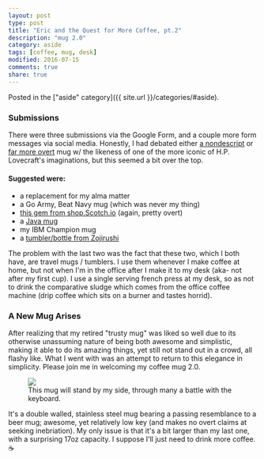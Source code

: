 ```yaml
---
layout: post
type: post
title: "Eric and the Quest for More Coffee, pt.2"
description: "mug 2.0"
category: aside
tags: [coffee, mug, desk]
modified: 2016-07-15
comments: true
share: true
---
```


Posted in the ["aside" category]({{ site.url }}/categories/#aside).

### Submissions
There were three submissions via the Google Form, and a couple more form messages via social media. Honestly, I had debated either [a nondescript](https://www.amazon.com/Creature-Cups-CRC-003-Cthulhu-Cthulhu-11oz/dp/B00GW7M7A6/) or [far more overt](https://www.amazon.com/Surreal-Entertainment-Cthulhu-Molded-Mug/dp/B014LQTF6S/) mug w/ the likeness of one of the more iconic of H.P. Lovecraft's imaginations, but this seemed a bit over the top.

#### Suggested were:

- a replacement for my alma matter
- a Go Army, Beat Navy mug (which was never my thing)
- [this gem from shop.Scotch.io](http://shop.scotch.io/collections/frontpage/products/id-rather-be-drinking-scotch-coffee-mug) (again, pretty overt)
- a [Java mug](https://www.amazon.com/CafePress-Programmers-Mug-Mega-White/dp/B00UK9RRM0/ref=sr_1_2?ie=UTF8&qid=1467905091&sr=8-2&keywords=code+coffee+mug)
- my IBM Champion mug
- a [tumbler/bottle from Zojirushi](https://www.zojirushi.com/app/category/stainless-steel-vacuum-bottles)

The problem with the last two was the fact that these two, which I both have, are travel mugs / tumblers. I use them whenever I make coffee at home, but not when I'm in the office after I make it to my desk (aka- not after my first cup). I use a single serving french press at my desk, so as not to drink the comparative sludge which comes from the office coffee machine (drip coffee which sits on a burner and tastes horrid).

### A New Mug Arises
After realizing that my retired "trusty mug" was liked so well due to its otherwise unassuming nature of being both awesome and simplistic, making it able to do its amazing things, yet still not stand out in a crowd, all flashy like. What I went with was an attempt to return to this elegance in simplicity. Please join me in welcoming my coffee mug 2.0.

<figure>
	<a href="{{ site.url }}/assets/images/post_images/Mug_2-0.jpg"><img src="{{ site.url }}/assets/images/post_images/Mug_2-0.jpg"></a>
	<figcaption>This mug will stand by my side, through many a battle with the keyboard.</figcaption>
</figure>

It's a double walled, stainless steel mug bearing a passing resemblance to a beer mug; awesome, yet relatively low key (and makes no overt claims at seeking inebriation). My only issue is that it's a bit larger than my last one, with a surprising 17oz capacity. I suppose I'll just need to drink more coffee. :coffee:

